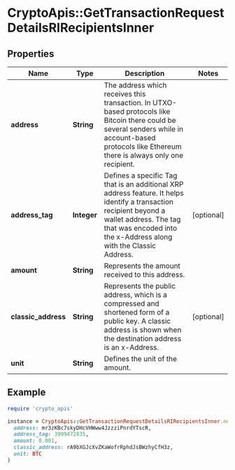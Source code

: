 # CryptoApis::GetTransactionRequestDetailsRIRecipientsInner

## Properties

| Name | Type | Description | Notes |
| ---- | ---- | ----------- | ----- |
| **address** | **String** | The address which receives this transaction. In UTXO-based protocols like Bitcoin there could be several senders while in account-based protocols like Ethereum there is always only one recipient. |  |
| **address_tag** | **Integer** | Defines a specific Tag that is an additional XRP address feature. It helps identify a transaction recipient beyond a wallet address. The tag that was encoded into the x-Address along with the Classic Address. | [optional] |
| **amount** | **String** | Represents the amount received to this address. |  |
| **classic_address** | **String** | Represents the public address, which is a compressed and shortened form of a public key. A classic address is shown when the destination address is an x-Address. | [optional] |
| **unit** | **String** | Defines the unit of the amount. |  |

## Example

```ruby
require 'crypto_apis'

instance = CryptoApis::GetTransactionRequestDetailsRIRecipientsInner.new(
  address: mr3zKBc7skyDHcVHWww4JzzziPnrdYTscR,
  address_tag: 3999472835,
  amount: 0.001,
  classic_address: rA9bXGJcXvZKaWofrRphdJsBWzhyCfH3z,
  unit: BTC
)
```

